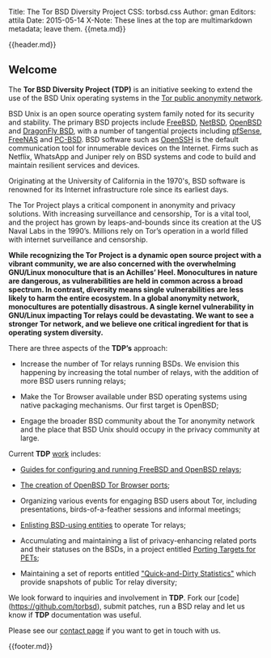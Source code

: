 Title: The Tor BSD Diversity Project
CSS: torbsd.css
Author: gman
Editors: attila
Date: 2015-05-14
X-Note: These lines at the top are multimarkdown metadata; leave them.
{{meta.md}}

{{header.md}}

## Welcome ##

The __Tor BSD Diversity Project (TDP)__ is an initiative seeking to
extend the use of the BSD Unix operating systems in the
[Tor public anonymity network](https://www.torproject.org).

BSD Unix is an open source operating system family noted for its
security and stability. The primary BSD projects include
[FreeBSD](https://www.freebsd.org), [NetBSD](https://www.netbsd.org),
[OpenBSD](http://www.openbsd.org) and
[DragonFly BSD](http://www.dragonflybsd.org), with a number of
tangential projects including [pfSense](https://www.pfsense.org),
[FreeNAS](https://www.freenas.org) and
[PC-BSD](https://www.pcbsd.org). BSD software such as
[OpenSSH](http://www.openssh.com) is the default communication tool
for innumerable devices on the Internet. Firms such as Netflix, WhatsApp and Juniper rely on BSD systems and code to build and maintain resilient services and devices.

Originating at the University of California in the 1970's, BSD software is renowned for its Internet infrastructure role since its earliest days.

The Tor Project plays a critical component in anonymity
and privacy solutions. With increasing surveillance and censorship,
Tor is a vital tool, and the project has grown by leaps-and-bounds
since its creation at the US Naval Labs in the 1990’s. Millions 
rely on Tor’s operation in a world filled with internet surveillance and censorship.

__While recognizing the Tor Project is a dynamic open source project with a vibrant community, we are also concerned with the overwhelming GNU/Linux monoculture that is an Achilles’ Heel. Monocultures in nature are dangerous, as vulnerabilities are held in common across a broad spectrum. In contrast, diversity means single vulnerabilities are less likely to harm the entire ecosystem. In a global anonymity network, monocultures are potentially disastrous. A single kernel vulnerability in GNU/Linux impacting Tor relays could be devastating. We want to see a stronger Tor network, and we believe one critical ingredient for that is operating system diversity.__

There are three aspects of the __TDP’s__ approach:

* Increase the number of Tor relays running BSDs.  We envision this
  happening by increasing the total number of relays, with the addition
  of more BSD users running relays;

* Make the Tor Browser available under BSD operating systems
  using native packaging mechanisms.  Our first target is OpenBSD;

* Engage the broader BSD community about the Tor anonymity network and
  the place that BSD Unix should occupy in the privacy community at
  large.

Current __TDP__ [work](projects.html) includes:

* [Guides for configuring and running FreeBSD and OpenBSD relays](relay-guides.html);

* [The creation of OpenBSD Tor Browser ports](https://github.com/torbsd/openbsd-ports);

* Organizing various events for engaging BSD users about Tor,
  including presentations, birds-of-a-feather sessions and informal meetings;

* [Enlisting BSD-using entities](corp-relays.html) to operate Tor relays;

* Accumulating and maintaining a list of privacy-enhancing related ports and their statuses on the BSDs, in a project entitled [Porting Targets for PETs](porting-pets.html);

* Maintaining a set of reports entitled ["Quick-and-Dirty Statistics"](dirty-stats.html) which provide snapshots of public Tor relay diversity;

We look forward to inquiries and involvement in __TDP__.  Fork our [code]
(https://github.com/torbsd), submit patches, run a BSD relay and let us know if __TDP__ documentation was useful.

Please see our [contact page](contact.html) if you want to get in touch with us.

{{footer.md}}

